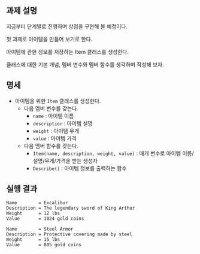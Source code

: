 ## 과제 설명

지금부터 단계별로 진행하며 상점을 구현해 볼 예정이다.

첫 과제로 아이템을 만들어 보기로 한다.

아이템에 관한 정보를 저장하는 Item 클래스를 생성한다.

클래스에 대한 기본 개념, 멤버 변수와 멤버 함수를 생각하며 작성해 보자.

## 명세

- 아이템을 위한 `Item` 클래스를 생성한다.
   - 다음 멤버 변수를 갖는다.
      - `name` : 아이템 이름
      - `description` : 아이템 설명
      - `weight` : 아이템 무게
      - `value` : 아이템 가격
   - 다음 멤버 함수를 갖는다.
      - `Item(name, description, weight, value)` : 매개 변수로 아이템 이름/설명/무게/가격을 받는 생성자
      - `Describe()` : 아이템 정보를 출력하는 함수

## 실행 결과

```
Name        = Excalibur
Description = The legendary sword of King Arthur
Weight      = 12 lbs
Value       = 1024 gold coins

Name        = Steel Armor
Description = Protective covering made by steel
Weight      = 15 lbs
Value       = 805 gold coins
```